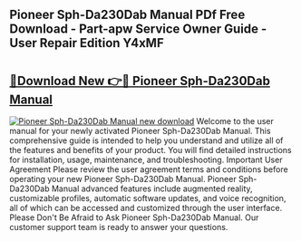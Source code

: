 ## Pioneer Sph-Da230Dab Manual PDf Free Download - Part-apw Service Owner Guide - User Repair Edition Y4xMF

# <h2><a href="http://cf26017.oget.top/?id=Pioneer+Sph-Da230Dab+Manual">🔗Download New 👉🔴 Pioneer Sph-Da230Dab Manual</a></h2>

[![Pioneer Sph-Da230Dab Manual new download](https://i.imgur.com/5g1atiW.png)](http://cf26017.oget.top/?id=Pioneer+Sph-Da230Dab+Manual)
Welcome to the user manual for your newly activated Pioneer Sph-Da230Dab Manual. This comprehensive guide is intended to help you understand and utilize all of the features and benefits of your product. You will find detailed instructions for installation, usage, maintenance, and troubleshooting. Important User Agreement Please review the user agreement terms and conditions before operating your new Pioneer Sph-Da230Dab Manual. Pioneer Sph-Da230Dab Manual advanced features include augmented reality, customizable profiles, automatic software updates, and voice recognition, all of which can be accessed and customized through the user interface. Please Don't Be Afraid to Ask Pioneer Sph-Da230Dab Manual. Our customer support team is ready to answer your questions.
